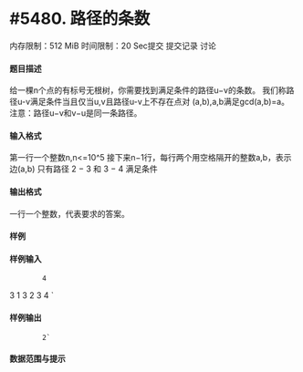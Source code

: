 
# #5480. 路径的条数
内存限制：512 MiB 时间限制：20 Sec提交 提交记录 讨论
#### 题目描述
给一棵n个点的有标号无根树，你需要找到满足条件的路径u−v的条数。
我们称路径u-v满足条件当且仅当u,v且路径u-v上不存在点对
(a,b),a,b满足gcd(a,b)=a。
注意：路径u−v和v−u是同一条路径。

#### 输入格式
第一行一个整数n,n<=10^5
接下来n−1行，每行两个用空格隔开的整数a,b，表示边(a,b)
只有路径 2 − 3 和 3 − 4 满足条件

#### 输出格式
一行一个整数，代表要求的答案。

#### 样例

#### 样例输入

			4 
3 1
3 2
3 4
`
#### 样例输出

			2`
#### 数据范围与提示

